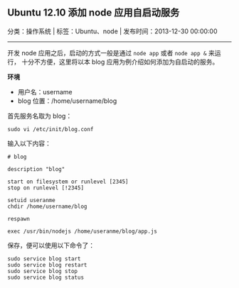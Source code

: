 ## Ubuntu 12.10 添加 node 应用自启动服务

分类：操作系统 | 标签：Ubuntu、node | 发布时间：2013-12-30 00:00:00

___

开发 node 应用之后，启动的方式一般是通过 ```node app``` 或者 ```node app &``` 来运行，
十分不方便，这里将以本 blog 应用为例介绍如何添加为自启动的服务。

**环境**

* 用户名：username
* blog 位置：/home/username/blog

首先服务名取为 blog：
```
sudo vi /etc/init/blog.conf
```

输入以下内容：
```
# blog

description "blog"

start on filesystem or runlevel [2345]
stop on runlevel [!2345]

setuid useranme
chdir /home/username/blog

respawn

exec /usr/bin/nodejs /home/useranme/blog/app.js
```

保存，便可以使用以下命令了：
```
sudo service blog start
sudo service blog restart
sudo service blog stop
sudo service blog status
```